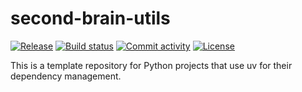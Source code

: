 # second-brain-utils

[![Release](https://img.shields.io/github/v/release/huetc/second-brain-utils)](https://img.shields.io/github/v/release/huetc/second-brain-utils)
[![Build status](https://img.shields.io/github/actions/workflow/status/huetc/second-brain-utils/main.yml?branch=main)](https://github.com/huetc/second-brain-utils/actions/workflows/main.yml?query=branch%3Amain)
[![Commit activity](https://img.shields.io/github/commit-activity/m/huetc/second-brain-utils)](https://img.shields.io/github/commit-activity/m/huetc/second-brain-utils)
[![License](https://img.shields.io/github/license/huetc/second-brain-utils)](https://img.shields.io/github/license/huetc/second-brain-utils)

This is a template repository for Python projects that use uv for their dependency management.
